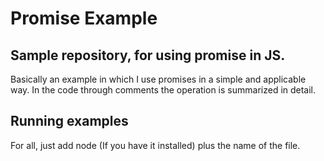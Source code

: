 # Promise Example
## **Sample repository, for using promise in JS.**

Basically an example in which I use promises in a simple and applicable way. In the code through comments the operation is summarized in detail.

## **Running examples**

For all, just add node (If you have it installed) plus the name of the file.
